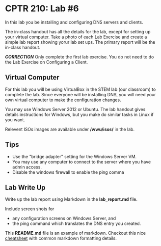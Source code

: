 # CPTR 210: Lab #6

In this lab you be installing and configuring DNS servers and clients.

The in-class handout has all the details for the lab, except for setting up your virtual computer.
Take a photo of each Lab Exercise and create a simple lab report showing yorur lab set ups.
The primary report will be the in-class handout.

___CORRECTION___
Only complete the first lab exercise. 
You do not need to do the Lab Exercise on Configuring a Client.

## Virtual Computer

For this lab you will be using VirtualBox in the STEM lab (our classroom) to complete the lab.
Since everyone will be installing DNS, you will need your own virtual computer to make the configuration changes.

You may use Windows Server 2012 or Ubuntu.
The lab handout gives details instructions for Windows, but you make do similar tasks in Linux if you want.

Relevent ISOs images are available under __/wwu/isos/__ in the lab.

## Tips

* Use the "bridge adapter" setting for the Windows Server VM.
* You may use any computer to connect to the server where you have admin access.
* Disable the windows firewall to enable the ping comma


## Lab Write Up

Write up the lab report using Markdown in the __lab\_report.md__ file.

Include screen shots for
* any configuration screens on Windows Server, and
* the ping command which translates the DNS entry you created.

This __README.md__ file is an example of markdown.
Checkout this nice [cheatsheet](https://github.com/adam-p/markdown-here/wiki/Markdown-Cheatsheet) with common markdown formatting details.

